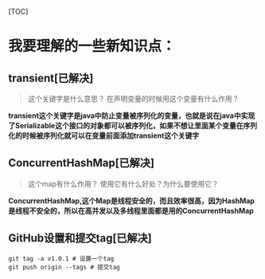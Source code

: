[TOC]


# 我要理解的一些新知识点：

## **transient**[已解决]

> 这个关键字是什么意思？ 在声明变量的时候用这个变量有什么作用？

**transient这个关键字是java中防止变量被序列化的变量，也就是说在java中实现了Serializable这个接口的对象都可以被序列化，如果不想让里面某个变量在序列化的时候被序列化就可以在变量前面添加transient这个关键字**

## **ConcurrentHashMap**[已解决]

> 这个map有什么作用？ 使用它有什么好处？为什么要使用它？

**ConcurrentHashMap,这个Map是线程安全的，而且效率很高，因为HashMap是线程不安全的，所以在高并发以及多线程里面都是用的ConcurrentHashMap**




## **GitHub设置和提交tag**[已解决]
```git
git tag -a v1.0.1 # 设置一个tag
git push origin --tags # 提交tag
```